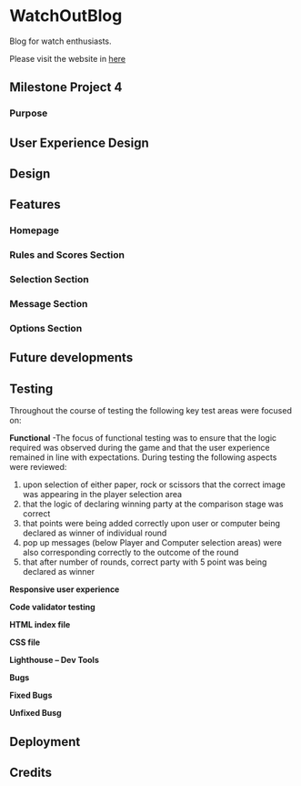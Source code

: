 # WatchOutBlog 
Blog for watch enthusiasts.


Please visit the website in [here](https://watchoutblog.herokuapp.com/)



## Milestone Project 4
### Purpose 


## User Experience Design  




## Design 


## Features 

### Homepage



### Rules and Scores Section



### Selection Section




### Message Section





### Options Section





## Future developments



## Testing 
Throughout the course of testing the following key test areas were focused on:

**Functional**
-The focus of functional testing was to ensure that the logic required was observed during the game and that the user experience remained in line with expectations. 
During testing the following aspects were reviewed:

1. upon selection of either paper, rock or scissors that the correct image was appearing in the player selection area
2. that the logic of declaring winning party at the comparison stage was correct 
3. that points were being added correctly upon user or computer being declared as winner of individual round
4. pop up messages (below Player and Computer selection areas) were also corresponding correctly to the outcome of the round
5. that after number of rounds, correct party with 5 point was being declared as winner


**Responsive user experience**



**Code validator testing**



**HTML index file**




**CSS file**

**Lighthouse – Dev Tools**




**Bugs**

  **Fixed Bugs**
  

  
  **Unfixed Busg**
  


 
## Deployment 


## Credits

















